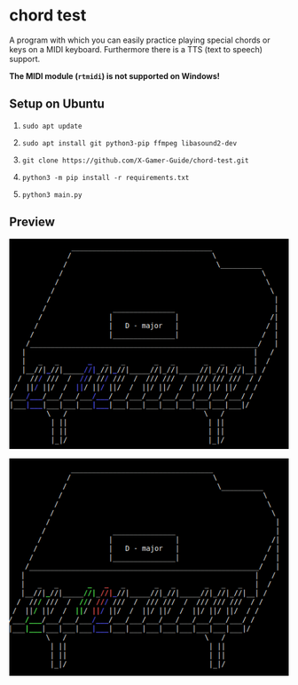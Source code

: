 # chord test

A program with which you can easily practice playing special chords or keys on a MIDI keyboard. Furthermore there is a TTS (text to speech) support.

**The MIDI module (`rtmidi`) is not supported on Windows!**

## Setup on Ubuntu

1. `sudo apt update`

2. `sudo apt install git python3-pip ffmpeg libasound2-dev`

3. `git clone https://github.com/X-Gamer-Guide/chord-test.git`

4. `python3 -m pip install -r requirements.txt`

5. `python3 main.py`

## Preview

![chord](assets/chord.png)

![chord with keys](assets/chord_with_keys.png)
